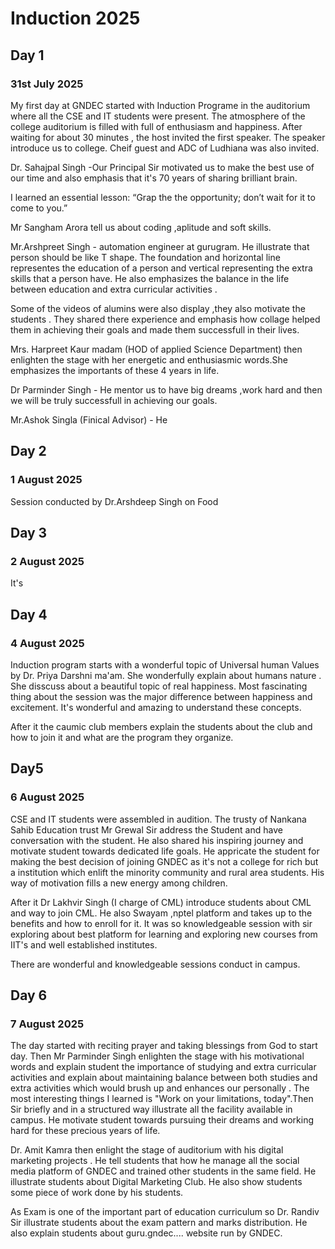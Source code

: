 # Induction 2025
## Day 1
### 31st July 2025
My first day at GNDEC started with Induction Programe in the auditorium where all the CSE and IT students were present. The atmosphere of the college auditorium is filled with full of enthusiasm and happiness.  After waiting for about 30 minutes , the host invited the first speaker. The speaker introduce us to college. Cheif guest and ADC of Ludhiana was also invited.  

Dr. Sahajpal Singh -Our Principal Sir  motivated us to make the best use of our time and also emphasis that it's 70 years of sharing brilliant brain. 

I learned an essential lesson: “Grap the  the opportunity; don’t wait for it to come to you.” 

Mr Sangham Arora tell us about coding ,aplitude and soft skills. 

Mr.Arshpreet Singh - automation engineer at gurugram. He illustrate that person should be like T shape. The foundation and horizontal  line representes the education of a person and vertical  representing the  extra skills that  a person have. He also emphasizes the balance in the life between education and extra curricular activities .

Some of the videos of alumins were also display ,they also motivate the students . They shared there experience and emphasis how collage helped them in achieving their goals and made them successfull in their lives. 

Mrs. Harpreet Kaur madam (HOD of applied Science Department) then enlighten the stage with her energetic and enthusiasmic words.She emphasizes the importants of these 4 years in life. 

Dr Parminder Singh - He mentor us to have big dreams ,work hard and then we will be truly successfull in achieving our goals. 

Mr.Ashok Singla (Finical Advisor) - He 
## Day 2
### 1 August 2025
Session conducted by Dr.Arshdeep Singh on Food 
## Day 3
### 2 August 2025
It's

## Day 4
### 4 August 2025
Induction program starts with a wonderful topic of Universal human  Values by Dr. Priya Darshni ma'am. She wonderfully explain about humans nature . She disscuss about a beautiful topic of real happiness. Most fascinating thing about the session was the major difference between happiness and excitement. It's wonderful and amazing to understand these concepts. 

After it the caumic club  members explain the students about the club and how to join it and what are the program they organize. 

## Day5
### 6 August 2025
CSE and IT students were assembled in audition. The trusty of Nankana Sahib Education trust Mr Grewal Sir address the Student and have conversation with the student. He also shared his inspiring journey and motivate student towards dedicated life goals. He appricate the student for making the best decision of joining GNDEC as it's not a college  for rich  but a institution which enlift the minority community and rural area students. His way of motivation fills a new energy among children.

After it Dr Lakhvir Singh (I charge of CML) introduce students about CML and way to join CML. He also Swayam ,nptel platform  and takes up to the benefits and how to enroll for it. It was so knowledgeable session with sir exploring about best platform for learning and exploring new courses from IIT's and well established institutes. 

There are wonderful and knowledgeable sessions conduct in campus. 
## Day 6
### 7 August 2025
The day started with reciting prayer and taking blessings from God to start day. Then Mr Parminder Singh enlighten the stage with his motivational words and explain student the importance of studying and extra curricular activities and explain about maintaining balance between both studies and extra activities which would brush up and enhances our personally . The most interesting things I learned is "Work on your limitations, today".Then Sir briefly and in a structured way illustrate all the facility available in campus. He motivate student towards pursuing their dreams and working hard for these precious years of life. 

Dr. Amit Kamra then enlight the stage of auditorium with his digital marketing projects . He tell students  that how he manage all the social media platform of GNDEC and   trained other students  in the same field. He illustrate students about Digital Marketing Club. He also show students some piece of work done by his students.

As Exam is one of the important part  of education curriculum so Dr. Randiv Sir illustrate students about the exam pattern and marks distribution. He also explain students about guru.gndec.... website run by GNDEC. 

